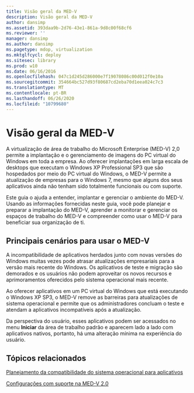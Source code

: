 ```yaml
---
title: Visão geral da MED-V
description: Visão geral da MED-V
author: dansimp
ms.assetid: 393daa9b-2d76-43e1-861a-9d8c00f68cf6
ms.reviewer: ''
manager: dansimp
ms.author: dansimp
ms.pagetype: mdop, virtualization
ms.mktglfcycl: deploy
ms.sitesec: library
ms.prod: w10
ms.date: 06/16/2016
ms.openlocfilehash: 047c1d245d286000e7f19078086c00d012f0e10a
ms.sourcegitcommit: 354664bc527d93f80687cd2eba70d1eea024c7c3
ms.translationtype: MT
ms.contentlocale: pt-BR
ms.lasthandoff: 06/26/2020
ms.locfileid: "10799680"
---
```

# Visão geral da MED-V


A virtualização de área de trabalho do Microsoft Enterprise (MED-V) 2,0 permite a implantação e o gerenciamento de imagens do PC virtual do Windows em toda a empresa. Ao oferecer implantações em larga escala de desktops que executam o Windows XP Professional SP3 que são hospedados por meio do PC virtual do Windows, o MED-V permite a atualização de empresas para o Windows 7, mesmo que alguns dos seus aplicativos ainda não tenham sido totalmente funcionais ou com suporte.

Este guia o ajuda a entender, implantar e gerenciar o ambiente do MED-V. Usando as informações fornecidas neste guia, você pode planejar e preparar a implantação do MED-V, aprender a monitorar e gerenciar os espaços de trabalho do MED-V e compreender como usar o MED-V para beneficiar sua organização de ti.

## Principais cenários para usar o MED-V


A incompatibilidade de aplicativos herdados junto com novas versões do Windows muitas vezes pode atrasar atualizações empresariais para a versão mais recente do Windows. Os aplicativos de teste e migração são demorados e os usuários não podem aproveitar os novos recursos e aprimoramentos oferecidos pelo sistema operacional mais recente.

Ao oferecer aplicativos em um PC virtual do Windows que está executando o Windows XP SP3, o MED-V remove as barreiras para atualizações de sistema operacional e permite que os administradores concluam o teste e atendam a aplicativos incompatíveis após a atualização.

Da perspectiva do usuário, esses aplicativos podem ser acessados no menu **Iniciar** da área de trabalho padrão e aparecem lado a lado com aplicativos nativos, portanto, há uma alteração mínima na experiência do usuário.

## Tópicos relacionados


[Planejamento da compatibilidade do sistema operacional para aplicativos](planning-for-application-operating-system-compatibility.md)

[Configurações com suporte na MED-V 2.0](med-v-20-supported-configurations.md)

 

 





